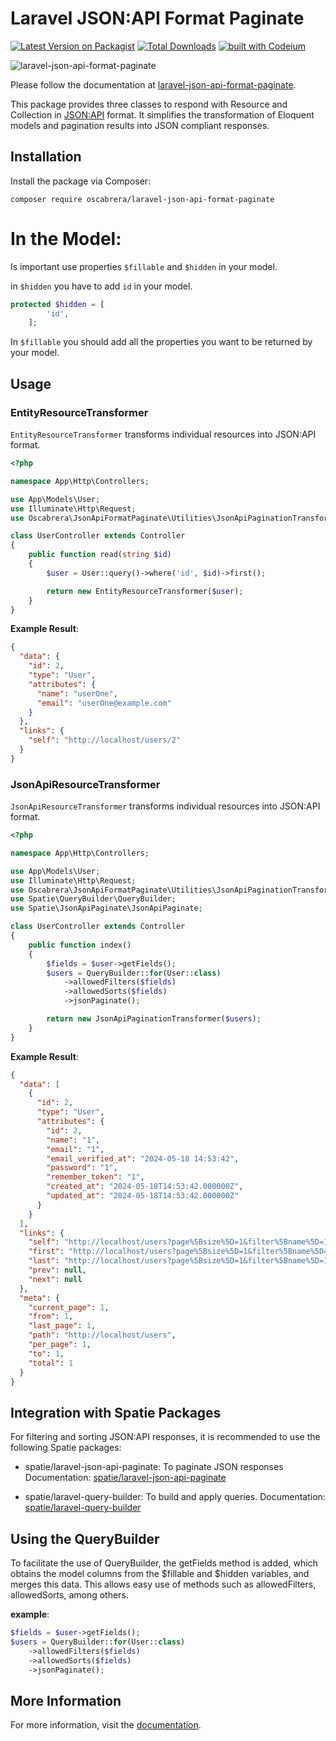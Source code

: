 # Laravel JSON:API Format Paginate

[![Latest Version on Packagist](https://img.shields.io/packagist/v/oscabrera/laravel-json-api-format-paginate.svg?style=flat-square)](https://packagist.org/packages/oscabrera/laravel-json-api-format-paginate)
[![Total Downloads](https://img.shields.io/packagist/dt/oscabrera/laravel-json-api-format-paginate.svg?style=flat-square)](https://packagist.org/packages/oscabrera/laravel-json-api-format-paginate)
[![built with Codeium](https://codeium.com/badges/main)](https://codeium.com)

![laravel-json-api-format-paginate](https://socialify.git.ci/Oscabrera/laravel-json-api-format-paginate/image?language=1&name=1&owner=1&pattern=Floating%20Cogs&theme=Auto)

Please follow the documentation
at [laravel-json-api-format-paginate](https://oscabrera.github.io/laravel-json-api-format-paginate/).

This package provides three classes to respond with Resource and Collection in [JSON:API](https://jsonapi.org/) format.
It simplifies the
transformation of Eloquent models and pagination results into JSON compliant responses.

## Installation

Install the package via Composer:

```shell
composer require oscabrera/laravel-json-api-format-paginate
```

# In the Model:

Is important use properties `$fillable` and `$hidden` in your model.

in `$hidden` you have to add `id` in your model.

```php
protected $hidden = [
        'id',
    ];
```
In `$fillable` you should add all the properties you want to be returned by your model.

## Usage

### EntityResourceTransformer

`EntityResourceTransformer` transforms individual resources into JSON:API format.

```php
<?php

namespace App\Http\Controllers;

use App\Models\User;
use Illuminate\Http\Request;
use Oscabrera\JsonApiFormatPaginate\Utilities\JsonApiPaginationTransformer;

class UserController extends Controller
{
    public function read(string $id)
    {
        $user = User::query()->where('id', $id)->first();

        return new EntityResourceTransformer($user);
    }
}

```

**Example Result**:

```json
{
  "data": {
    "id": 2,
    "type": "User",
    "attributes": {
      "name": "userOne",
      "email": "userOne@example.com"
    }
  },
  "links": {
    "self": "http://localhost/users/2"
  }
}
```

### JsonApiResourceTransformer

`JsonApiResourceTransformer` transforms individual resources into JSON:API format.

```php
<?php

namespace App\Http\Controllers;

use App\Models\User;
use Illuminate\Http\Request;
use Oscabrera\JsonApiFormatPaginate\Utilities\JsonApiPaginationTransformer;
use Spatie\QueryBuilder\QueryBuilder;
use Spatie\JsonApiPaginate\JsonApiPaginate;

class UserController extends Controller
{
    public function index()
    {
        $fields = $user->getFields();
        $users = QueryBuilder::for(User::class)
            ->allowedFilters($fields)
            ->allowedSorts($fields)
            ->jsonPaginate();

        return new JsonApiPaginationTransformer($users);
    }
}

```

**Example Result**:

```json
{
  "data": [
    {
      "id": 2,
      "type": "User",
      "attributes": {
        "id": 2,
        "name": "1",
        "email": "1",
        "email_verified_at": "2024-05-18 14:53:42",
        "password": "1",
        "remember_token": "1",
        "created_at": "2024-05-18T14:53:42.000000Z",
        "updated_at": "2024-05-18T14:53:42.000000Z"
      }
    }
  ],
  "links": {
    "self": "http://localhost/users?page%5Bsize%5D=1&filter%5Bname%5D=1&page%5Bnumber%5D=1",
    "first": "http://localhost/users?page%5Bsize%5D=1&filter%5Bname%5D=1&page%5Bnumber%5D=1",
    "last": "http://localhost/users?page%5Bsize%5D=1&filter%5Bname%5D=1&page%5Bnumber%5D=1",
    "prev": null,
    "next": null
  },
  "meta": {
    "current_page": 1,
    "from": 1,
    "last_page": 1,
    "path": "http://localhost/users",
    "per_page": 1,
    "to": 1,
    "total": 1
  }
}
```

## Integration with Spatie Packages

For filtering and sorting JSON:API responses, it is recommended to use the following Spatie packages:

- spatie/laravel-json-api-paginate: To paginate JSON responses
  Documentation:  [spatie/laravel-json-api-paginate](https://github.com/spatie/laravel-json-api-paginate)

- spatie/laravel-query-builder: To build and apply queries.
  Documentation: [spatie/laravel-query-builder](https://spatie.be/docs/laravel-query-builder/v5/introduction)

## Using the QueryBuilder

To facilitate the use of QueryBuilder, the getFields method is added, which obtains the model columns from the $fillable
and $hidden variables, and merges this data. This allows easy use of methods such as allowedFilters, allowedSorts, among
others.

**example**:

```php
$fields = $user->getFields();
$users = QueryBuilder::for(User::class)
    ->allowedFilters($fields)
    ->allowedSorts($fields)
    ->jsonPaginate();
```

## More Information

For more information, visit the [documentation](https://oscabrera.github.io/laravel-json-api-format-paginate).